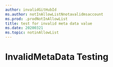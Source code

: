 ```yaml
---
author: invalidGitHubId
ms.author: notInAllowListNnotavalidmsaccount
ms.prod: .prodNotInAllowList
title: test for invalid meta data value
ms.date: 20200321
ms.topic: notinAllowList
---
```



# InvalidMetaData Testing
